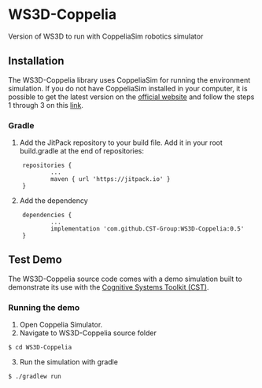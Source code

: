 # WS3D-Coppelia
Version of WS3D to run with CoppeliaSim robotics simulator

## Installation

The WS3D-Coppelia library uses CoppeliaSim for running the environment simulation. If you do not have CoppeliaSim installed in your computer, it is possible to get the latest version on the [official website](https://www.coppeliarobotics.com/downloads) and follow the steps 1 through 3 on this [link](https://gist.github.com/h3ct0r/fa5b85eb0ed2c02132734e19128e4218).

### Gradle

1. Add the JitPack repository to your build file. Add it in your root build.gradle at the end of repositories:

```
	repositories {
			...
			maven { url 'https://jitpack.io' }
	}
```

2. Add the dependency

```
	dependencies {
            ...
            implementation 'com.github.CST-Group:WS3D-Coppelia:0.5'
	}
```

## Test Demo

The WS3D-Coppelia source code comes with a demo simulation built to demonstrate its use with the [Cognitive Systems Toolkit (CST)](https://cst.fee.unicamp.br/).

### Running the demo

1. Open Coppelia Simulator.
2.  Navigate to WS3D-Coppelia source folder
```
$ cd WS3D-Coppelia
```
3. Run the simulation with gradle
```
$ ./gradlew run
```